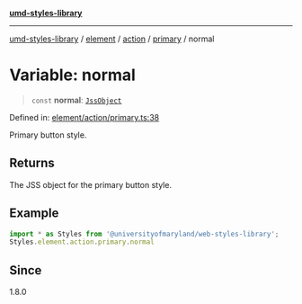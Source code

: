 [**umd-styles-library**](../../../../../../README.md)

***

[umd-styles-library](../../../../../../modules.md) / [element](../../../../../README.md) / [action](../../../README.md) / [primary](../README.md) / normal

# Variable: normal

> `const` **normal**: [`JssObject`](../../../../../../utilities/namespaces/transform/type-aliases/JssObject.md)

Defined in: [element/action/primary.ts:38](https://github.com/UMD-Digital/design-system/blob/ada30a44686a89a90941bbd44a6f156101fc9b44/packages/styles/source/element/action/primary.ts#L38)

Primary button style.

## Returns

The JSS object for the primary button style.

## Example

```typescript
import * as Styles from '@universityofmaryland/web-styles-library';
Styles.element.action.primary.normal
```

## Since

1.8.0

